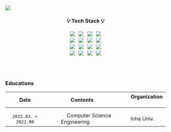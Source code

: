 <img src="https://capsule-render.vercel.app/api?type=waving&color=9b51f5&height=250&section=header&text=DIGANG's github&fontSize=40&fontColor=bfabd6&fontAlign=79" />



<h3 align="center">💡 Tech Stack 💡</h3>
<h3 align="center">
<img src="https://img.shields.io/badge/Python-3766AB?style=flat-square&logo=Python&logoColor=white"/></a> &nbsp <img src="https://img.shields.io/badge/Java-007396?style=flat-square&logo=Java&logoColor=white"/> &nbsp <img src="https://img.shields.io/badge/C++-00599C?style=flat-square&logo=C%2B%2B&logoColor=white"/> &nbsp <img src="https://img.shields.io/badge/C-A8B9CC?style=flat-square&logo=C&logoColor=white"/> <br> 
<img src="https://img.shields.io/badge/JavaScript-F7DF1E?style=flat-square&logo=JavaScript&logoColor=white"/> &nbsp <img src="https://img.shields.io/badge/CSS-1572B6?style=flat-square&logo=Css3&logoColor=white"/> &nbsp <img src="https://img.shields.io/badge/Pytorch-EE4C2C?style=flat-square&logo=pytorch&logoColor=white"/> &nbsp <img src="https://img.shields.io/badge/Tensorflow-FF6F00?style=flat-square&logo=tensorflow&logoColor=white"/> <br>
<img src="https://img.shields.io/badge/Node.js-339933?style=flat-square&logo=node.js&logoColor=white"/> &nbsp <img src="https://img.shields.io/badge/HTML5-E34F26?style=flat-square&logo=html5&logoColor=white"/> &nbsp <img src="https://img.shields.io/badge/React-61DAFB?style=flat-square&logo=React&logoColor=white"/> &nbsp <img src="https://img.shields.io/badge/AWS-232F3E?style=flat-square&logo=amazon aws&logoColor=white"/> <br>
<img src="https://img.shields.io/badge/OpenCV-5C3EE8?style=flat-square&logo=opencv&logoColor=white"/> &nbsp <img src="https://img.shields.io/badge/scikitlearn-F7931E?style=flat-square&logo=scikit-learn&logoColor=white"/> &nbsp <img src="https://img.shields.io/badge/pandas-150458?style=flat-square&logo=pandas&logoColor=white"/> &nbsp <img src="https://img.shields.io/badge/Android-3DDC84?style=flat-square&logo=android&logoColor=white"/>
</h3>

<br>
<br>

### **Educations**

|  Date  |&nbsp; &nbsp; &nbsp; Contents &nbsp; &nbsp; &nbsp;  | &nbsp; &nbsp; &nbsp; Organization &nbsp; &nbsp; &nbsp;  |
|:---:|:---:|:---:|
|   |   |   |
|   |   |   |
| `2015.03.` ~ `2022.06`  | &nbsp; &nbsp; &nbsp; &nbsp; &nbsp; Computer Science Engineering  &nbsp; &nbsp; &nbsp; &nbsp; &nbsp;| Inha Univ.  |

<!--
**digang/digang** is a ✨ _special_ ✨ repository because its `README.md` (this file) appears on your GitHub profile.

Here are some ideas to get you started:

- 🔭 I’m currently working on ...
- 🌱 I’m currently learning ...
- 👯 I’m looking to collaborate on ...
- 🤔 I’m looking for help with ...
- 💬 Ask me about ...
- 📫 How to reach me: ...
- 😄 Pronouns: ...
- ⚡ Fun fact: ...
-->
